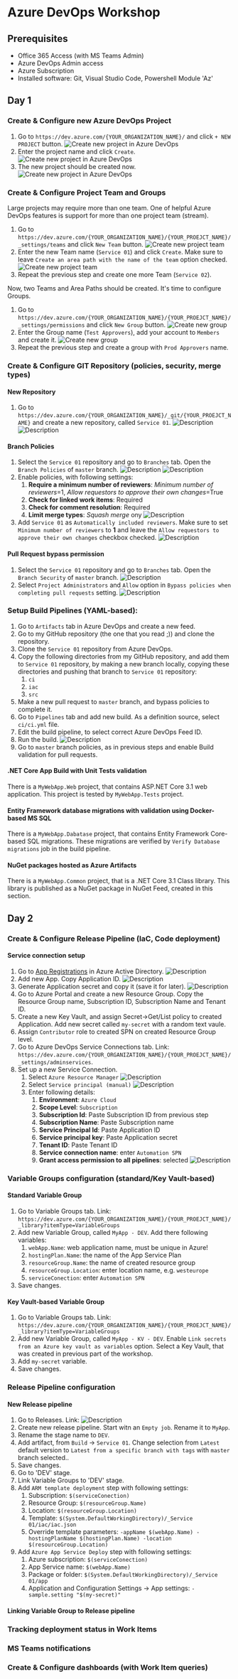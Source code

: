 # Azure DevOps Workshop

## Prerequisites
* Office 365 Access (with MS Teams Admin)
* Azure DevOps Admin access
* Azure Subscription
* Installed software: Git, Visual Studio Code, Powershell Module 'Az'

## Day 1

### Create & Configure new Azure DevOps Project

1. Go to `https://dev.azure.com/{YOUR_ORGANIZATION_NAME}/` and click `+ NEW PROJECT` button.
![Create new project in Azure DevOps](/images/6ymNTmtEKt.png)
1. Enter the project name and click `Create`.
![Create new project in Azure DevOps](/images/dtBc4o7F0j.png)
1. The new project should be created now.
![Create new project in Azure DevOps](/images/chrome_cAriUhCSHD.png)

### Create & Configure Project Team and Groups

Large projects may require more than one team. One of helpful Azure DevOps features is support for more than one project team (stream).

1. Go to `https://dev.azure.com/{YOUR_ORGANIZATION_NAME}/{YOUR_PROEJCT_NAME}/_settings/teams` and click `New Team` button.
![Create new project team](/images/mY7DYaBSvv.png)
1. Enter the new Team name (`Service 01`) and click `Create`. Make sure to leave `Create an area path with the name of the team` option checked.
![Create new project team](/images/kQVX09idzc.png)
1. Repeat the previous step and create one more Team (`Service 02`).

Now, two Teams and Area Paths should be created. It's time to configure Groups.

1. Go to `https://dev.azure.com/{YOUR_ORGANIZATION_NAME}/{YOUR_PROEJCT_NAME}/_settings/permissions` and click `New Group` button.
![Create new group](/images/Nv5uosz9OQ.png)
1. Enter the Group name (`Test Approvers`), add your account to `Members` and create it.
![Create new group](/images/7exd9Q9you.png)
1. Repeat the previous step and create a group with `Prod Approvers` name.

### Create & Configure GIT Repository (policies, security, merge types)

#### New Repository

1. Go to `https://dev.azure.com/{YOUR_ORGANIZATION_NAME}/_git/{YOUR_PROEJCT_NAME}` and create a new repository, called `Service 01`.
![Description](/images/BrEfgeDnt2.png)
![Description](/images/Ipn3tzJ8vU.png)

#### Branch Policies
1. Select the `Service 01` repository and go to `Branches` tab. Open the `Branch Policies` of `master` branch.
![Description](/images/KHeeKx3BT3.png)
![Description](/images/mIxklbpUNG.png)
1. Enable policies, with following settings:
    1. **Require a minimum number of reviewers**: *Minimum number of reviewers*=1, *Allow requestors to approve their own changes*=True
    1. **Check for linked work items**: Required
    1. **Check for comment resolution**: Required
    1. **Limit merge types**: *Squash merge* ony
![Description](/images/J3477CgEGX.png)
1. Add `Service 01` as `Automatically included reviewers`. Make sure to set `Minimum number of reviewers` to **1** and leave the `Allow requestors to approve their own changes` checkbox checked.
![Description](/images/Y2ne7f5Gsb.png)

#### Pull Request bypass permission
1. Select the `Service 01` repository and go to `Branches` tab. Open the `Branch Security` of `master` branch.
![Description](/images/1IRZHCGFvQ.png)
1. Select `Project Administrators` and `Allow` option in `Bypass policies when completing pull requests` setting.
![Description](/images/qYfJ8kV9XJ.png)

### Setup Build Pipelines (YAML-based):

1. Go to `Artifacts` tab in Azure DevOps and create a new feed.
1. Go to my GitHub repository (the one that you read ;)) and clone the repository.
1. Clone the `Service 01` repository from Azure DevOps.
1. Copy the following directories from my GitHub repository, and add them to `Service 01` repository, by making a new branch locally, copying these directories and pushing that branch to `Service 01` repository:
    1. `ci`
    1. `iac`
    1. `src`
1. Make a new pull request to `master` branch, and bypass policies to complete it.
1. Go to `Pipelines` tab and add new build. As a definition source, select `ci/ci.yml` file.
1. Edit the build pipeline, to select correct Azure DevOps Feed ID.
1. Run the build.
![Description](/images/chrome_OvxFMuUfeR.png)
1. Go to `master` branch policies, as in previous steps and enable Build validation for pull requests.

#### .NET Core App Build with Unit Tests validation

There is a `MyWebApp.Web` project, that contains ASP.NET Core 3.1 web application. This project is tested by `MyWebApp.Tests` project.

#### Entity Framework database migrations with validation using Docker-based MS SQL

There is a `MyWebApp.Dabatase` project, that contains Entity Framework Core-based SQL migrations. These migrations are verified by `Verify Database migrations` job in the build pipeline.

#### NuGet packages hosted as Azure Artifacts

There is a `MyWebApp.Common` project, that is a .NET Core 3.1 Class library. This library is published as a NuGet package in NuGet Feed, created in this section.

## Day 2

### Create & Configure Release Pipeline (IaC, Code deployment)

#### Service connection setup

1. Go to [App Registrations](https://portal.azure.com/#blade/Microsoft_AAD_IAM/ActiveDirectoryMenuBlade/RegisteredApps) in Azure Active Directory.
![Description](/images/zWTuEjSIjY.png)
1. Add new App. Copy Application ID.
![Description](/images/84gzYAwtqb.png)
1. Generate Application secret and copy it (save it for later).
![Description](/images/9oDzQ3jr5k.png)
1. Go to Azure Portal and create a new Resource Group. Copy the Resource Group name, Subscription ID, Subscription Name and Tenant ID.
1. Create a new Key Vault, and assign Secret->Get/List policy to created Application. Add new secret called `my-secret` with a random text vaule.
1. Assign `Contributor` role to created SPN on created Resource Group level.
1. Go to Azure DevOps Service Connections tab. Link: `https://dev.azure.com/{YOUR_ORGANIZATION_NAME}/{YOUR_PROEJCT_NAME}/_settings/adminservices`.
1. Set up a new Service Connection.
    1. Select `Azure Resource Manager`
    ![Description](/images/0PhChfiXJU.png)
    1. Select `Service principal (manual)`
    ![Description](/images/0PhChfiXJU.png)
    1. Enter following details:
        1. **Environment**: `Azure Cloud`
        1. **Scope Level**: `Subscription`
        1. **Subscription Id**: Paste Subscription ID from previous step
        1. **Subscription Name**: Paste Subscription name
        1. **Service Principal Id**: Paste Application ID
        1. **Service principal key**: Paste Application secret
        1. **Tenant ID**: Paste Tenant ID
        1. **Service connection name**: enter `Automation SPN`
        1. **Grant access permission to all pipelines**: selected
        ![Description](/images/chrome_jIDflTmJ6q.png)

### Variable Groups configuration (standard/Key Vault-based)

#### Standard Variable Group

1. Go to Variable Groups tab. Link: `https://dev.azure.com/{YOUR_ORGANIZATION_NAME}/{YOUR_PROEJCT_NAME}/_library?itemType=VariableGroups`
1. Add new Variable Group, called `MyApp - DEV`. Add there following variables:
    1. `webApp.Name`: web application name, must be unique in Azure!
    1. `hostingPlan.Name`: the name of the App Service Plan
    1. `resourceGroup.Name`: the name of created resource group
    1. `resourceGroup.Location`: enter location name, e.g. `westeurope`
    1. `serviceConection`: enter `Automation SPN`
1. Save changes.

#### Key Vault-based Variable Group

1. Go to Variable Groups tab. Link: `https://dev.azure.com/{YOUR_ORGANIZATION_NAME}/{YOUR_PROEJCT_NAME}/_library?itemType=VariableGroups`
1. Add new Variable Group, called `MyApp - KV - DEV`. Enable `Link secrets from an Azure key vault as variables` option. Select a Key Vault, that was created in previous part of the workshop.
1. Add `my-secret` variable.
1. Save changes.

### Release Pipeline configuration

#### New Release pipeline

1. Go to Releases. Link: 
![Description](/images/KzyJpeu2Bs.png)
1. Create new release pipeline. Start witn an `Empty job`. Rename it to `MyApp`.
1. Rename the stage name to `DEV`.
1. Add artifact, from `Build` -> `Service 01`. Change selection from `Latest` default version to `Latest from a specific branch with tags` with `master` branch selected..
1. Save changes.
1. Go to 'DEV' stage.
1. Link Variable Groups to 'DEV' stage.
1. Add `ARM template deployment` step with following settings:
    1. Subscription: `$(serviceConection)`
    1. Resource Group: `$(resourceGroup.Name)`
    1. Location: `$(resourceGroup.Location)`
    1. Template: `$(System.DefaultWorkingDirectory)/_Service 01/iac/iac.json`
    1. Override template parameters: `-appName $(webApp.Name) -hostingPlanName $(hostingPlan.Name) -location $(resourceGroup.Location)`
1. Add `Azure App Service Deploy` step with following settings:
    1. Azure subscription: `$(serviceConection)`
    1. App Service name: `$(webApp.Name)`
    1. Package or folder: `$(System.DefaultWorkingDirectory)/_Service 01/app`
    1. Application and Configuration Settings -> App settings: `-sample.setting "$(my-secret)"`

#### Linking Variable Group to Release pipeline

### Tracking deployment status in Work Items

### MS Teams notifications

### Create & Configure dashboards (with Work Item queries)

